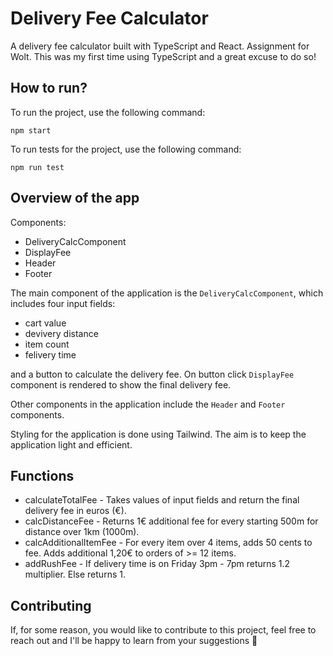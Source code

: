 
# Delivery Fee Calculator

A delivery fee calculator built with TypeScript and React. Assignment for Wolt.
This was my first time using TypeScript and a great excuse to do so!

## How to run?

To run the project, use the following command:

`npm start`

To run tests for the project, use the following command:

`npm run test`

## Overview of the app

Components:
+ DeliveryCalcComponent
+ DisplayFee
+ Header
+ Footer

The main component of the application is the `DeliveryCalcComponent`, which includes four input fields:
+ cart value
+ devivery distance
+ item count
+ felivery time

and a button to calculate the delivery fee. On button click `DisplayFee` component is rendered to show the final delivery fee.

Other components in the application include the `Header` and `Footer` components.

Styling for the application is done using Tailwind. The aim is to keep the application light and efficient.

## Functions

+ calculateTotalFee - Takes values of input fields and return the final delivery fee in euros (€).
+ calcDistanceFee - Returns 1€ additional fee for every starting 500m for distance over 1km (1000m).
+ calcAdditionalItemFee - For every item over 4 items, adds 50 cents to fee. Adds additional 1,20€ to orders of >= 12 items.
+ addRushFee - If delivery time is on Friday 3pm - 7pm returns 1.2 multiplier. Else returns 1.


## Contributing

If, for some reason, you would like to contribute to this project, feel free to reach out and I'll be happy to learn from your suggestions 🙂
